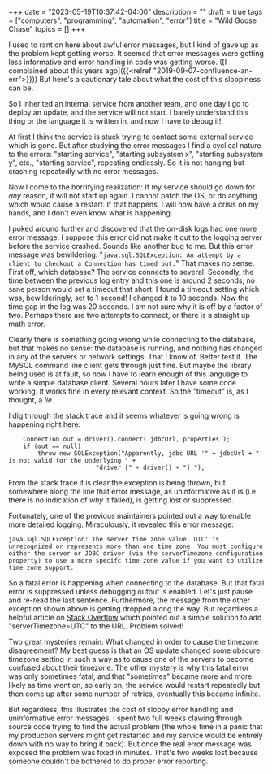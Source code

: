 +++
date = "2023-05-19T10:37:42-04:00"
description = ""
draft = true
tags = ["computers", "programming", "automation", "error"]
title = "Wild Goose Chase"
topics = []
+++

I used to rant on here about awful error messages, but I kind of gave up as the problem kept getting worse.  It seemed that error messages were getting less informative and error handling in code was getting worse.
([I complained about this years ago]({{<relref "2019-09-07-confluence-an-err">}}))  But here's a cautionary tale about what the cost of this sloppiness can be.

So I inherited an internal service from another team, and one day I go to deploy an update, and the service will not start.  I barely understand this thing or the language it is written in, and now I have to debug it!

At first I think the service is stuck trying to contact some external service which is gone.  But after studying the error messages I find a cyclical nature to the errors:  "starting service", "starting subsystem x", "starting subsystem y", etc., "starting service", repeating endlessly.  So it is not hanging but crashing repeatedly with no error messages.

Now I come to the horrifying realization:  If my service should go down for *any* reason, it will not start up again.  I cannot patch the OS, or do anything which would cause a restart.  If that happens, I will now have a crisis on my hands, and I don't even know what is happening.

I poked around further and discovered that the on-disk logs had one more error message.  I suppose this error did not make it out to the logging server before the service crashed.  Sounds like another bug to me.  But this error message was bewildering:  "`java.sql.SQLException: An attempt by a client to checkout a Connection has timed out.`"  That makes no sense.  First off, which database?  The service connects to several.  Secondly, the time between the previous log entry and this one is around 2 seconds; no sane person would set a timeout that short.  I found a timeout setting which was, bewilderingly, set to 1 second!  I changed it to 10 seconds.  Now the time gap in the log was 20 seconds.  I am not sure why it is off by a factor of two.  Perhaps there are two attempts to connect, or there is a straight up math error.

Clearly there is something going wrong while connecting to the database, but that makes no sense:  the database is running, and nothing has changed in any of the servers or network settings.  That I know of.  Better test it.  The MySQL command line client gets through just fine.  But maybe the library being used is at fault, so now I have to learn enough of this language to write a simple database client.  Several hours later I have some code working.  It works fine in every relevant context.  So the "timeout" is, as I thought, a *lie*.

I dig through the stack trace and it seems whatever is going wrong is happening right here:

        Connection out = driver().connect( jdbcUrl, properties );
        if (out == null)
            throw new SQLException("Apparently, jdbc URL '" + jdbcUrl + "' is not valid for the underlying " +
                            "driver [" + driver() + "].");

From the stack trace it is clear the exception is being thrown, but somewhere along the line that error message, as uninformative as it is (i.e. there is no indication of *why* it failed), is getting lost or suppressed.

Fortunately, one of the previous maintainers pointed out a way to enable more detailed logging.  Miraculously, it revealed this error message:

    java.sql.SQLException: The server time zone value 'UTC' is unrecognized or represents more than one time zone. You must configure either the server or JDBC driver (via the serverTimezone configuration property) to use a more specifc time zone value if you want to utilize time zone support.

So a fatal error is happening when connecting to the database.  But that fatal error is suppressed unless debugging output is enabled.  Let's just pause and re-read the last sentence.  Furthermore, the message from the other exception shown above is getting dropped along the way.  But regardless a helpful article on [Stack Overflow](https://stackoverflow.com/questions/26515700/mysql-jdbc-driver-5-1-33-time-zone-issue) which pointed out a simple solution to add "serverTimezone=UTC" to the URL.  Problem solved!

Two great mysteries remain: What changed in order to cause the timezone disagreement?  My best guess is that an OS update changed some obscure timezone setting in such a way as to cause one of the servers to become confused about their timezone.  The other mystery is why this fatal error was only sometimes fatal, and that "sometimes" became more and more likely as time went on, so early on, the service would restart repeatedly but then come up after some number of retries, eventually this became infinite.

But regardless, this illustrates the cost of sloppy error handling and uninformative error messages.  I spent two full weeks clawing through source code trying to find the actual problem
(the whole time in a panic that my production servers might get restarted and my service would be entirely down with no way to bring it back).
But once the real error message was exposed the problem was fixed in minutes.
That's two weeks lost because someone couldn't be bothered to do proper error reporting.





